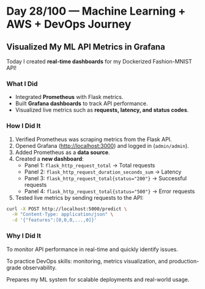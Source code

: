 # Day 28/100 — Machine Learning + AWS + DevOps Journey

## Visualized My ML API Metrics in Grafana 

Today I created **real-time dashboards** for my Dockerized Fashion-MNIST API!  

### What I Did
- Integrated **Prometheus** with Flask metrics.  
- Built **Grafana dashboards** to track API performance.  
- Visualized live metrics such as **requests, latency, and status codes**.  

### How I Did It
1. Verified Prometheus was scraping metrics from the Flask API.  
2. Opened Grafana ([http://localhost:3000](http://localhost:3000)) and logged in (`admin/admin`).  
3. Added Prometheus as a **data source**.  
4. Created a **new dashboard**:  
   - Panel 1: `flask_http_request_total` → Total requests  
   - Panel 2: `flask_http_request_duration_seconds_sum` → Latency  
   - Panel 3: `flask_http_request_total{status="200"}` → Successful requests  
   - Panel 4: `flask_http_request_total{status="500"}` → Error requests  
5. Tested live metrics by sending requests to the API:
```bash
curl -X POST http://localhost:5000/predict \
  -H "Content-Type: application/json" \
  -d '{"features":[0,0,0,...,0]}'
```
### Why I Did It

To monitor API performance in real-time and quickly identify issues.

To practice DevOps skills: monitoring, metrics visualization, and production-grade observability.

Prepares my ML system for scalable deployments and real-world usage.
